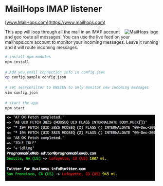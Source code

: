 # MailHops IMAP listener
[www.MailHops.com](https://www.mailhops.com)

<img src="https://www.mailhops.com/images/logos/logo.png" alt="MailHops logo" title="MailHops" align="right" />

This app will loop through all the mail in an IMAP account and geo route all messages.  You can use the live feed on your mailhops.com account to monitor your incoming messages.  Leave it running and it will route incoming messages.

```sh
# install npm modules
npm install

# Add you email connection info in config.json
cp config.sample config.json

# set searchFilter to UNSEEN to only monitor new incoming messages
vim config.json

# start the app
npm start
```

<img src="screenshot.png">
